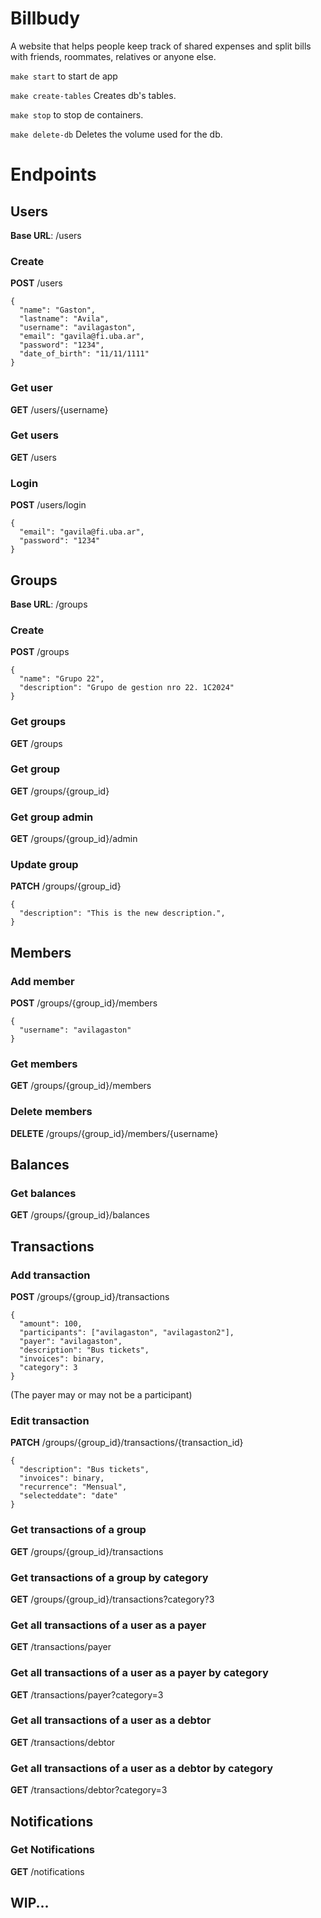 # Billbudy
A website that helps people keep track of shared expenses and split bills with friends, roommates, relatives or anyone else.


`make start` to start de app

`make create-tables` Creates db's tables.

`make stop` to stop de containers.



`make delete-db` Deletes the volume used for the db.

# Endpoints

## Users
**Base URL**: /users

### Create
**POST** /users

```
{
  "name": "Gaston",
  "lastname": "Avila",
  "username": "avilagaston",
  "email": "gavila@fi.uba.ar",
  "password": "1234",
  "date_of_birth": "11/11/1111"
}
```

### Get user
**GET** /users/{username}

### Get users
**GET** /users

### Login
**POST** /users/login

```
{
  "email": "gavila@fi.uba.ar",
  "password": "1234"
}
```
## Groups
**Base URL**: /groups

### Create
**POST** /groups

```
{
  "name": "Grupo 22",
  "description": "Grupo de gestion nro 22. 1C2024"
}
```


### Get groups
**GET** /groups


### Get group
**GET** /groups/{group_id}

### Get group admin
**GET** /groups/{group_id}/admin

### Update group
**PATCH** /groups/{group_id}
```
{
  "description": "This is the new description.",
}
```

## Members

### Add member
**POST** /groups/{group_id}/members
```
{
  "username": "avilagaston"
}
```

### Get members
**GET** /groups/{group_id}/members

### Delete members
**DELETE** /groups/{group_id}/members/{username}

## Balances

### Get balances
**GET** /groups/{group_id}/balances

## Transactions

### Add transaction
**POST** /groups/{group_id}/transactions
```
{
  "amount": 100,
  "participants": ["avilagaston", "avilagaston2"],
  "payer": "avilagaston",
  "description": "Bus tickets",
  "invoices": binary,
  "category": 3
}
```

(The payer may or may not be a participant)

### Edit transaction
**PATCH** /groups/{group_id}/transactions/{transaction_id}
```
{
  "description": "Bus tickets",
  "invoices": binary,
  "recurrence": "Mensual",
  "selecteddate": "date"
}
```

### Get transactions of a group
**GET** /groups/{group_id}/transactions

### Get transactions of a group by category
**GET** /groups/{group_id}/transactions?category?3

### Get all transactions of a user as a payer
**GET** /transactions/payer

### Get all transactions of a user as a payer by category
**GET** /transactions/payer?category=3

### Get all transactions of a user as a debtor
**GET** /transactions/debtor

### Get all transactions of a user as a debtor by category
**GET** /transactions/debtor?category=3

## Notifications

### Get Notifications
**GET** /notifications

## WIP...
